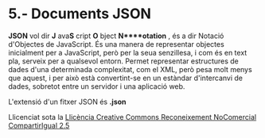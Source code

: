 # 5.- Documents JSON

**JSON** vol dir **J** ava**S** cript **O** bject **N****otation** , és a dir
Notació d'Objectes de JavaScript. És una manera de representar objectes
inicialment per a JavaScript, però per la seua senzillesa, i com és en text
pla, serveix per a qualsevol entorn. Permet representar estructures de dades
d'una determinada complexitat, com el XML, però pesa molt menys que aquest, i
per això està convertint-se en un estàndar d'intercanvi de dades, sobretot
entre un servidor i una aplicació web.

L'extensió d'un fitxer JSON és **.json**


Llicenciat sota la  [Llicència Creative Commons Reconeixement NoComercial
CompartirIgual 2.5](http://creativecommons.org/licenses/by-nc-sa/2.5/)

